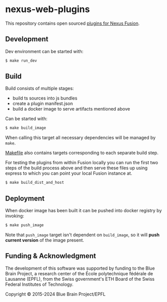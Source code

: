 # nexus-web-plugins

This repository contains open sourced [plugins for Nexus Fusion](https://bluebrainnexus.io/docs/fusion/plugins.html).

## Development

Dev environment can be started with:

```bash
$ make run_dev
```

## Build

Build consists of multiple stages:

- build ts sources into js bundles
- create a plugin manifest.json
- build a docker image to serve artifacts mentioned above

Can be started with:

```bash
$ make build_image
```

When calling this target all necessary dependencies will be managed by `make`.

[Makefile](Makefile) also contains targets corresponding to each separate build step.

For testing the plugins from within Fusion locally you can run the first two steps of
the build process above and then serve these files up using express to which you can
point your local Fusion instance at.

```bash
$ make build_dist_and_host
```

## Deployment

When docker image has been built it can be pushed into docker registry by invoking:

```bash
$ make push_image
```

Note that `push_image` target isn't dependent on `build_image`, so it will **push current version**
of the image present.

## Funding & Acknowledgment

The development of this software was supported by funding to the Blue Brain Project, a research center of the École polytechnique fédérale de Lausanne (EPFL), from the Swiss government's ETH Board of the Swiss Federal Institutes of Technology.

Copyright © 2015-2024 Blue Brain Project/EPFL
